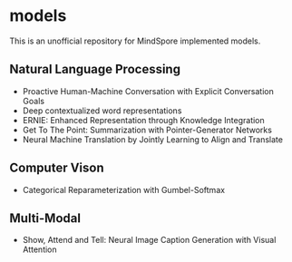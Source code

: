# models

This is an unofficial repository for MindSpore implemented models.

## Natural Language Processing

- Proactive Human-Machine Conversation with Explicit Conversation Goals
- Deep contextualized word representations
- ERNIE: Enhanced Representation through Knowledge Integration
- Get To The Point: Summarization with Pointer-Generator Networks
- Neural Machine Translation by Jointly Learning to Align and Translate

## Computer Vison

- Categorical Reparameterization with Gumbel-Softmax

## Multi-Modal

- Show, Attend and Tell: Neural Image Caption Generation with Visual Attention




